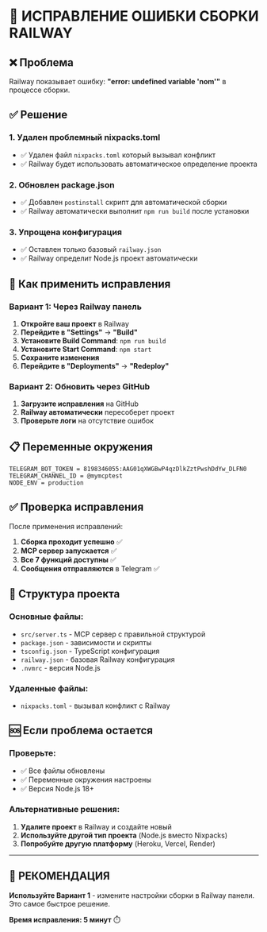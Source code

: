 # 🔧 ИСПРАВЛЕНИЕ ОШИБКИ СБОРКИ RAILWAY

## ❌ Проблема
Railway показывает ошибку: **"error: undefined variable 'nom'"** в процессе сборки.

## ✅ Решение

### 1. Удален проблемный nixpacks.toml
- ✅ Удален файл `nixpacks.toml` который вызывал конфликт
- ✅ Railway будет использовать автоматическое определение проекта

### 2. Обновлен package.json
- ✅ Добавлен `postinstall` скрипт для автоматической сборки
- ✅ Railway автоматически выполнит `npm run build` после установки

### 3. Упрощена конфигурация
- ✅ Оставлен только базовый `railway.json`
- ✅ Railway определит Node.js проект автоматически

## 🚀 Как применить исправления

### Вариант 1: Через Railway панель
1. **Откройте ваш проект** в Railway
2. **Перейдите в "Settings"** → **"Build"**
3. **Установите Build Command**: `npm run build`
4. **Установите Start Command**: `npm start`
5. **Сохраните изменения**
6. **Перейдите в "Deployments"** → **"Redeploy"**

### Вариант 2: Обновить через GitHub
1. **Загрузите исправления** на GitHub
2. **Railway автоматически** пересоберет проект
3. **Проверьте логи** на отсутствие ошибок

## 📋 Переменные окружения
```
TELEGRAM_BOT_TOKEN = 8198346055:AAG01qXWGBwP4qzDlkZztPwshDdYw_DLFN0
TELEGRAM_CHANNEL_ID = @mymcptest
NODE_ENV = production
```

## ✅ Проверка исправления

После применения исправлений:

1. **Сборка проходит успешно** ✅
2. **MCP сервер запускается** ✅
3. **Все 7 функций доступны** ✅
4. **Сообщения отправляются** в Telegram ✅

## 🎯 Структура проекта

### Основные файлы:
- `src/server.ts` - MCP сервер с правильной структурой
- `package.json` - зависимости и скрипты
- `tsconfig.json` - TypeScript конфигурация
- `railway.json` - базовая Railway конфигурация
- `.nvmrc` - версия Node.js

### Удаленные файлы:
- `nixpacks.toml` - вызывал конфликт с Railway

## 🆘 Если проблема остается

### Проверьте:
- ✅ Все файлы обновлены
- ✅ Переменные окружения настроены
- ✅ Версия Node.js 18+

### Альтернативные решения:
1. **Удалите проект** в Railway и создайте новый
2. **Используйте другой тип проекта** (Node.js вместо Nixpacks)
3. **Попробуйте другую платформу** (Heroku, Vercel, Render)

---

## 🚀 РЕКОМЕНДАЦИЯ

**Используйте Вариант 1** - измените настройки сборки в Railway панели. Это самое быстрое решение.

**Время исправления: 5 минут** ⏱️

